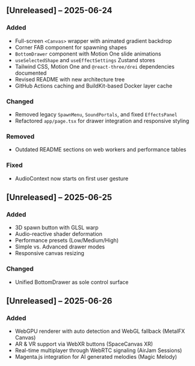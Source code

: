 ## [Unreleased] – 2025-06-24

### Added
- Full-screen `<Canvas>` wrapper with animated gradient backdrop
- Corner FAB component for spawning shapes
- `BottomDrawer` component with Motion One slide animations
- `useSelectedShape` and `useEffectSettings` Zustand stores
- Tailwind CSS, Motion One and `@react-three/drei` dependencies documented
- Revised README with new architecture tree
- GitHub Actions caching and BuildKit-based Docker layer cache

### Changed
- Removed legacy `SpawnMenu`, `SoundPortals`, and fixed `EffectsPanel`
- Refactored `app/page.tsx` for drawer integration and responsive styling

### Removed
- Outdated README sections on web workers and performance tables

### Fixed
- AudioContext now starts on first user gesture

## [Unreleased] – 2025-06-25

### Added
- 3D spawn button with GLSL warp
- Audio-reactive shader deformation
- Performance presets (Low/Medium/High)
- Simple vs. Advanced drawer modes
- Responsive canvas resizing

### Changed
- Unified BottomDrawer as sole control surface

## [Unreleased] – 2025-06-26

### Added
- WebGPU renderer with auto detection and WebGL fallback (MetalFX Canvas)
- AR & VR support via WebXR buttons (SpaceCanvas XR)
- Real-time multiplayer through WebRTC signaling (AirJam Sessions)
- Magenta.js integration for AI generated melodies (Magic Melody)


